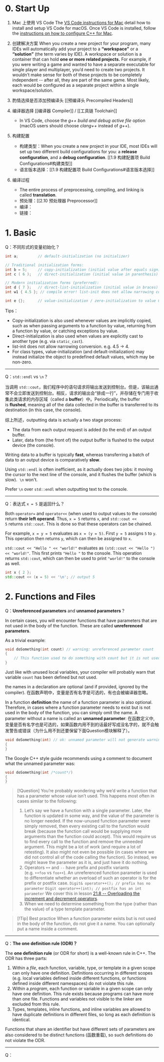 # 0. Start Up

1. Mac 上使用 VS Code
	The [VS Code instructions for Mac](https://code.visualstudio.com/docs/setup/mac) detail how to install and setup VS Code for macOS. Once VS Code is installed, follow the [instructions on how to configure C++ for Mac](https://code.visualstudio.com/docs/cpp/config-clang-mac).

2. 创建解决方案
	When you create a new project for your program, many IDEs will automatically add your project to a **“workspace”** or a **“solution”** (the term varies by IDE). A workspace or solution is a container that can hold **one or more related projects.** For example, if you were writing a game and wanted to have a separate executable for single player and multiplayer, you’d need to create two projects. It wouldn’t make sense for both of these projects to be completely independent -- after all, they are part of the same game. Most likely, each would be configured as a separate project within a single workspace/solution.

3. 酌情选择是否添加预编译头
	[[预编译头 Precompiled Headers]]

4. 编译器选择
	 [[编译器 Compiler]]  / [[工具链 Toolchain]]
	 - In VS Code, choose the _g++ build and debug active file_ option (macOS users should choose _clang++_ instead of _g++_).

5. 构建配置
	- 构建类型：When you create a new project in your IDE, most IDEs will set up two different build configurations for you: a **release configuration**, and a **debug configuration**. [[1.9 构建配置项 Build Configurations#构建类型]]
	- 语言版本选择：[[1.9 构建配置项 Build Configurations#语言版本选择]]

6. 编译过程
	- The entire process of preprocessing, compiling, and linking is called **translation**.
	- 预处理：[[2.10 预处理器 Preprocessor]]
	- 编译：
	- 链接：

# 1. Basic

Q：不同形式的变量初始化？

```C++
int a;         // default-initialization (no initializer)

// Traditional initialization forms:
int b = 5;     // copy-initialization (initial value after equals sign)
int c ( 6 );   // direct-initialization (initial value in parenthesis)

// Modern initialization forms (preferred):
int d { 7 };   // direct-list-initialization (initial value in braces)
int w1 { 4.5 }; // compile error! list-init does not allow narrowing conversion

int e {};      // value-initialization / zero-initialization to value 0
```

Tips：
- Copy-initialization is also used whenever values are implicitly copied, such as when passing arguments to a function by value, returning from a function by value, or catching exceptions by value.
- Direct-initialization is also used when values are explicitly cast to another type (e.g. via `static_cast`).
- list-init does not allow narrowing conversion. e.g. 4.5 -> 4.
- For class types, value-initialization (and default-initialization) may instead initialize the object to predefined default values, which may be non-zero.

---

Q：`std::endl` vs `\n`？

当调用 `std::cout`，我们程序中的语句请求将输出发送到控制台。但是，该输出通常不会立即发送到控制台。相反，请求的输出会“排成一行”，并存储在专门用于收集此类请求的内存区域（called a **buffer**）中。Periodically, the buffer is **flushed**, meaning all of the data collected in the buffer is transferred to its destination (in this case, the console).

综上所述，outputting data is actually a two stage process:
- The data from each output request is added (to the end) of an output buffer.
- Later, data from (the front of) the output buffer is flushed to the output device (the console).

Writing data to a buffer is typically **fast**, whereas transferring a batch of data to an output device is comparatively **slow**.

Using `std::endl` is often inefficient, as it actually does two jobs: it moving the cursor to the next line of the console, and it flushes the buffer (which is slow).  `\n` won't.

Prefer `\n` over `std::endl` when outputting text to the console.

---

Q：表达式 `x = 5` 是返回什么？

Both `operator=` and `operator<<` (when used to output values to the console) return **their left operand**. Thus, `x = 5` returns `x`, and `std::cout << 5` returns `std::cout`. This is done so that these operators can be chained.

For example, `x = y = 5` evaluates as `x = (y = 5)`. First `y = 5` assigns `5` to `y`. This operation then returns `y`, which can then be assigned to `x`.

`std::cout << "Hello " << "world!"` evaluates as `(std::cout << "Hello ") << "world!"`. This first prints `"Hello "` to the console. This operation returns `std::cout`, which can then be used to print `"world!"` to the console as well.

```C++
int x { 2 };
std::cout << (x = 5) << '\n'; // output 5
```

# 2. Functions and Files

Q：**Unreferenced parameters** and **unnamed parameters**？

In certain cases, you will encounter functions that have parameters that are not used in the body of the function. These are called **unreferenced parameters**.

As a trivial example:

```cpp
void doSomething(int count) // warning: unreferenced parameter count
{
    // This function used to do something with count but it is not used any longer
}
```

Just like with unused local variables, your compiler will probably warn that variable `count` has been defined but not used.

the names in a declaration are optional (and if provided, ignored by the compiler). 在函数声明中，变量是否有名字是可选的，有也会被编译器忽略。

In a function **definition** the name of a function parameter is also optional. Therefore, in cases where a function parameter needs to exist but is not used in the body of the function, you can simply omit the name. A parameter without a name is called an **unnamed parameter**: 在函数定义中, 变量是否有名字也是可选的，如果函数内用不到的话最好写成没名字的，就不会触发警告或错误（为什么用不到还要保留下面Question模块解释了）。

```cpp
void doSomething(int) // ok: unnamed parameter will not generate warning
{
}
```

The Google C++ style guide recommends using a comment to document what the unnamed parameter was:

```cpp
void doSomething(int /*count*/)
{
}
```

> [!Question]
> You’re probably wondering why we’d write a function that has a parameter whose value isn’t used. This happens most often in cases similar to the following:
> 1. Let’s say we have a function with a single parameter. Later, the function is updated in some way, and the value of the parameter is no longer needed. If the now-unused function parameter were simply removed, then every existing call to the function would break (because the function call would be supplying more arguments than the function could accept). This would require us to find every call to the function and remove the unneeded argument. This might be a lot of work (and require a lot of retesting). It also might not even be possible (in cases where we did not control all of the code calling the function). So instead, we might leave the parameter as it is, and just have it do nothing.
> 2. Operators `++` and `--` have prefix and postfix variants (e.g. `++foo` vs `foo++`). An unreferenced function parameter is used to differentiate whether an overload of such an operator is for the prefix or postfix case. 
>    `Digit& operator++(); // prefix has no parameter` 
>    `Digit operator++(int); // postfix has an int parameter`
>    We cover this in lesson [21.8 -- Overloading the increment and decrement operators](https://www.learncpp.com/cpp-tutorial/overloading-the-increment-and-decrement-operators/). 
> 3. When we need to determine something from the type (rather than the value) of a type template parameter.

> [!Tip] Best practice
> When a function parameter exists but is not used in the body of the function, do not give it a name. You can optionally put a name inside a comment.

---

Q：**The one definition rule (ODR)？**

The **one definition rule** (or ODR for short) is a well-known rule in C++. The ODR has three parts:

1. Within a _file_, each function, variable, type, or template in a given scope can only have one definition. Definitions occurring in different scopes (e.g. local variables defined inside different functions, or functions defined inside different namespaces) do not violate this rule.
2. Within a _program_, each function or variable in a given scope can only have one definition. This rule exists because programs can have more than one file. Functions and variables not visible to the linker are excluded from this rule.
3. Types, templates, inline functions, and inline variables are allowed to have duplicate definitions in different files, so long as each definition is identical.

Functions that share an identifier but have different sets of parameters are also considered to be distinct functions (函数重载), so such definitions do not violate the ODR.

---

Q：